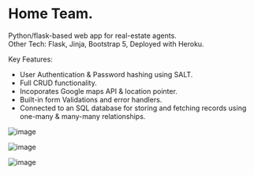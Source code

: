 # Home Team.

Python/flask-based web app for real-estate agents.                                                                   
Other Tech: Flask, Jinja, Bootstrap 5, Deployed with Heroku.

Key Features:
  * User Authentication & Password hashing using SALT.
  * Full CRUD functionality. 
  * Incoporates Google maps API & location pointer. 
  * Built-in form Validations and error handlers. 
  * Connected to an SQL database for storing and fetching records using one-many & many-many relationships. 

![image](https://user-images.githubusercontent.com/89990638/179363150-8b0bd41b-ee20-4216-81ae-eedae9f75034.png)

![image](https://user-images.githubusercontent.com/89990638/179363186-da339a53-027e-44a7-9714-85f8eee4d33f.png)

![image](https://user-images.githubusercontent.com/89990638/179405099-fd07cb33-c41b-4de2-9a7d-15a1c6205645.png)


